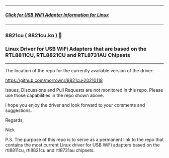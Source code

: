 -----

##### [Click for USB WiFi Adapter Information for Linux](https://github.com/morrownr/USB-WiFi)

-----

### 8821cu ( 8821cu.ko ) :rocket:

### Linux Driver for USB WiFi Adapters that are based on the RTL8811CU, RTL8821CU and RTL8731AU Chipsets

-----

The location of the repo for the currently available version of the driver:

https://github.com/morrownr/8821cu-20210118

Issues, Discussions and Pull Requests are not monitored in this repo. Please
use those capabilities in the repo shown above.

I hope you enjoy the driver and look forward to your comments and
suggestions.

Regards,

Nick

P.S. The purpose of this repo is to serve as a permanent link to the repo
that contains the most current Linux driver for USB WiFi adapters based on
the rtl8811cu, rtl8821cu and rtl8731au chipsets.
